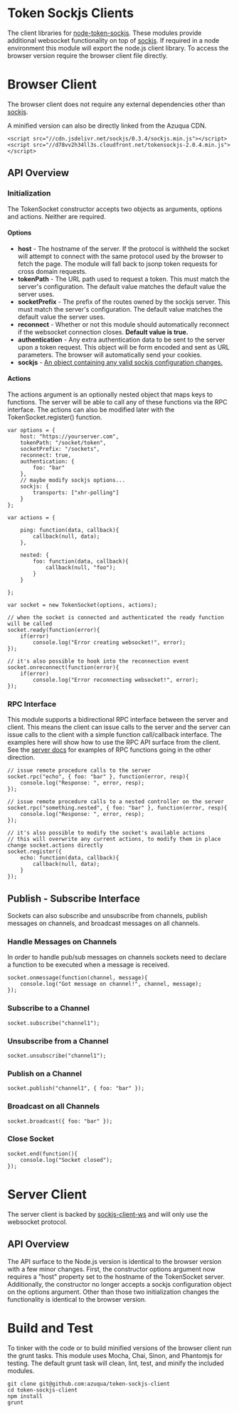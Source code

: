 Token Sockjs Clients
====================

The client libraries for [node-token-sockjs](https://github.com/azuqua/node-token-sockjs). These modules provide additional websocket functionality on top of [sockjs](https://github.com/sockjs). If required in a node environment this module will export the node.js client library. To access the browser version require the browser client file directly.

# Browser Client

The browser client does not require any external dependencies other than [sockjs](https://github.com/sockjs/sockjs-client). 

A minified version can also be directly linked from the Azuqua CDN.

```
<script src="//cdn.jsdelivr.net/sockjs/0.3.4/sockjs.min.js"></script>
<script src="//d78vv2h34ll3s.cloudfront.net/tokensockjs-2.0.4.min.js"></script>
```

## API Overview

### Initialization

The TokenSocket constructor accepts two objects as arguments, options and actions. Neither are required.

#### Options

* **host** - The hostname of the server. If the protocol is withheld the socket will attempt to connect with the same protocol used by the browser to fetch the page. The module will fall back to jsonp token requests for cross domain requests.
* **tokenPath** - The URL path used to request a token. This must match the server's configuration.  The default value matches the default value the server uses.
* **socketPrefix** - The prefix of the routes owned by the sockjs server. This must match the server's configuration. The default value matches the default value the server uses.
* **reconnect** - Whether or not this module should automatically reconnect if the websocket connection closes. **Default value is true.**
* **authentication** - Any extra authentication data to be sent to the server upon a token request. This object will be form encoded and sent as URL parameters. The browser will automatically send your cookies.
* **sockjs** - [An object containing any valid sockjs configuration changes.](https://github.com/sockjs/sockjs-client#sockjs-class)

#### Actions

The actions argument is an optionally nested object that maps keys to functions. The server will be able to call any of these functions via the RPC interface. The actions can also be modified later with the TokenSocket.register() function.

```
var options = {
	host: "https://yourserver.com",
	tokenPath: "/socket/token",
	socketPrefix: "/sockets",
	reconnect: true,
	authentication: {
		foo: "bar"
	},
	// maybe modify sockjs options...
	sockjs: {
		transports: ["xhr-polling"]
	}
};

var actions = {

	ping: function(data, callback){
		callback(null, data);
	},

	nested: {
		foo: function(data, callback){
			callback(null, "foo");
		}
	}

};

var socket = new TokenSocket(options, actions);

// when the socket is connected and authenticated the ready function will be called
socket.ready(function(error){
	if(error)
		console.log("Error creating websocket!", error);
});

// it's also possible to hook into the reconnection event
socket.onreconnect(function(error){
	if(error)
		console.log("Error reconnecting websocket!", error);
});

```

### RPC Interface

This module supports a bidirectional RPC interface between the server and client. This means the client can issue calls to the server and the server can issue calls to the client with a simple function call/callback interface. The examples here will show how to use the RPC API surface from the client. See the [server docs](https://github.com/azuqua/node-token-sockjs) for examples of RPC functions going in the other direction.

```
// issue remote procedure calls to the server
socket.rpc("echo", { foo: "bar" }, function(error, resp){
	console.log("Response: ", error, resp);
});

// issue remote procedure calls to a nested controller on the server
socket.rpc("something.nested", { foo: "bar" }, function(error, resp){
	console.log("Response: ", error, resp);
});

// it's also possible to modify the socket's available actions
// this will overwrite any current actions, to modify them in place change socket.actions directly
socket.register({
	echo: function(data, callback){
		callback(null, data);
	}
});
```

## Publish - Subscribe Interface

Sockets can also subscribe and unsubscribe from channels, publish messages on channels, and broadcast messages on all channels. 

### Handle Messages on Channels

In order to handle pub/sub messages on channels sockets need to declare a function to be executed when a message is received. 

```
socket.onmessage(function(channel, message){
	console.log("Got message on channel!", channel, message);
});
```

### Subscribe to a Channel

```
socket.subscribe("channel1");
```

### Unsubscribe from a Channel

```
socket.unsubscribe("channel1");
```

### Publish on a Channel

```
socket.publish("channel1", { foo: "bar" });
```

### Broadcast on all Channels

```
socket.broadcast({ foo: "bar" });
```

### Close Socket

```
socket.end(function(){
	console.log("Socket closed");
});
```

# Server Client

The server client is backed by [sockjs-client-ws](https://github.com/steerapi/sockjs-client-node) and will only use the websocket protocol. 

## API Overview

The API surface to the Node.js version is identical to the browser version with a few minor changes. First, the constructor options argument now requires a "host" property set to the hostname of the TokenSocket server. Additionally, the constructor no longer accepts a sockjs configuration object on the options argument. Other than those two initialization changes the functionality is identical to the browser version.

# Build and Test

To tinker with the code or to build minified versions of the browser client run the grunt tasks. This module uses Mocha, Chai, Sinon, and Phantomjs for testing. The default grunt task will clean, lint, test, and minify the included modules.

```
git clone git@github.com:azuqua/token-sockjs-client
cd token-sockjs-client
npm install
grunt
```
